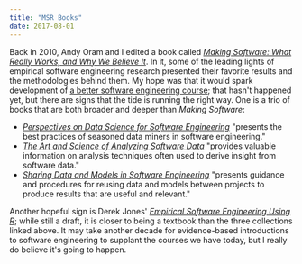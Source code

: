 ```yaml
---
title: "MSR Books"
date: 2017-08-01
---
```


Back in 2010,
Andy Oram and I edited a book called *[Making Software: What Really Works, and Why We Believe It][making-software]*.
In it,
some of the leading lights of empirical software engineering research presented their favorite results
and the methodologies behind them.
My hope was that it would spark development of
[a better software engineering course][better-course];
that hasn't happened yet,
but there are signs that the tide is running the right way.
One is a trio of books that are both broader and deeper than *Making Software*:

-   *[Perspectives on Data Science for Software Engineering][perspectives]* "presents the best practices of seasoned data miners in software engineering."
-   *[The Art and Science of Analyzing Software Data][art-science]* "provides valuable information on analysis techniques often used to derive insight from software data."
-   *[Sharing Data and Models in Software Engineering][sharing]* "presents guidance and procedures for reusing data and models between projects to produce results that are useful and relevant."

Another hopeful sign is Derek Jones' *[Empirical Software Engineering Using R][eseur]*;
while still a draft,
it is closer to being a textbook than the three collections linked above.
It may take another decade for evidence-based introductions to software engineering
to supplant the courses we have today,
but I really do believe it's going to happen.

[art-science]: https://www.amazon.com/Art-Science-Analyzing-Software-Data/dp/0124115195/
[better-course]: http://third-bit.com/2014/10/02/a-better-software-engineering-course/
[eseur]: http://www.knosof.co.uk/ESEUR/
[making-software]: https://www.amazon.com/Making-Software-Really-Works-Believe/dp/0596808321
[perspectives]: https://www.amazon.com/Perspectives-Data-Science-Software-Engineering/dp/0128042060/
[sharing]: https://www.amazon.com/Sharing-Data-Models-Software-Engineering/dp/0124172954/
